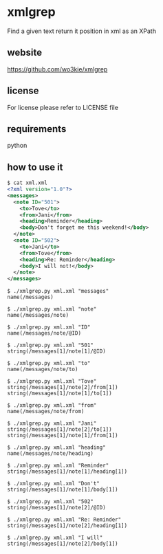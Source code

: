 # xmlgrep  
Find a given text return it position in xml as an XPath  
  
## website  
https://github.com/wo3kie/xmlgrep  
  
## license  
For license please refer to LICENSE file  
  
## requirements  
python  
  
## how to use it  
```xml
$ cat xml.xml   
<?xml version="1.0"?>  
<messages>  
  <note ID="501">  
    <to>Tove</to>  
    <from>Jani</from>  
    <heading>Reminder</heading>  
    <body>Don't forget me this weekend!</body>  
  </note>  
  <note ID="502">  
    <to>Jani</to>  
    <from>Tove</from>  
    <heading>Re: Reminder</heading>  
    <body>I will not!</body>  
  </note>   
</messages>  
```

```{r, engine='bash'}
$ ./xmlgrep.py xml.xml "messages"  
name(/messages)  
  
$ ./xmlgrep.py xml.xml "note"  
name(/messages/note)  
  
$ ./xmlgrep.py xml.xml "ID"  
name(/messages/note/@ID)  
  
$ ./xmlgrep.py xml.xml "501"  
string(/messages[1]/note[1]/@ID)  
  
$ ./xmlgrep.py xml.xml "to"  
name(/messages/note/to)  
  
$ ./xmlgrep.py xml.xml "Tove"  
string(/messages[1]/note[2]/from[1])  
string(/messages[1]/note[1]/to[1])  
  
$ ./xmlgrep.py xml.xml "from"  
name(/messages/note/from)  
  
$ ./xmlgrep.py xml.xml "Jani"  
string(/messages[1]/note[2]/to[1])  
string(/messages[1]/note[1]/from[1])  
  
$ ./xmlgrep.py xml.xml "heading"  
name(/messages/note/heading)  
  
$ ./xmlgrep.py xml.xml "Reminder"  
string(/messages[1]/note[1]/heading[1])  
  
$ ./xmlgrep.py xml.xml "Don't"  
string(/messages[1]/note[1]/body[1])  
  
$ ./xmlgrep.py xml.xml "502"  
string(/messages[1]/note[2]/@ID)  
  
$ ./xmlgrep.py xml.xml "Re: Reminder"  
string(/messages[1]/note[2]/heading[1])  
  
$ ./xmlgrep.py xml.xml "I will"  
string(/messages[1]/note[2]/body[1])  
```

